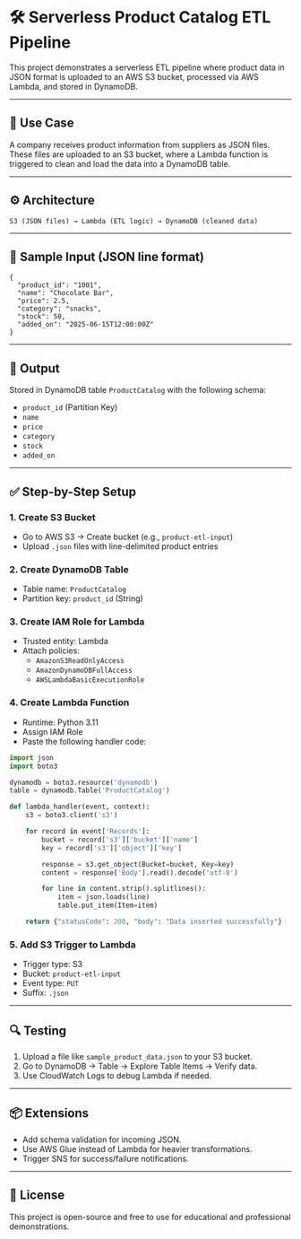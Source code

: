
# 🛠️ Serverless Product Catalog ETL Pipeline

This project demonstrates a serverless ETL pipeline where product data in JSON format is uploaded to an AWS S3 bucket, processed via AWS Lambda, and stored in DynamoDB.

---

## 📌 Use Case

A company receives product information from suppliers as JSON files. These files are uploaded to an S3 bucket, where a Lambda function is triggered to clean and load the data into a DynamoDB table.

---

## ⚙️ Architecture

```
S3 (JSON files) → Lambda (ETL logic) → DynamoDB (cleaned data)
```

---

## 📁 Sample Input (JSON line format)

```
{
  "product_id": "1001",
  "name": "Chocolate Bar",
  "price": 2.5,
  "category": "snacks",
  "stock": 50,
  "added_on": "2025-06-15T12:00:00Z"
}
```

---

## 🧪 Output

Stored in DynamoDB table `ProductCatalog` with the following schema:

- `product_id` (Partition Key)
- `name`
- `price`
- `category`
- `stock`
- `added_on`

---

## ✅ Step-by-Step Setup

### 1. Create S3 Bucket
- Go to AWS S3 → Create bucket (e.g., `product-etl-input`)
- Upload `.json` files with line-delimited product entries

### 2. Create DynamoDB Table
- Table name: `ProductCatalog`
- Partition key: `product_id` (String)

### 3. Create IAM Role for Lambda
- Trusted entity: Lambda
- Attach policies:
  - `AmazonS3ReadOnlyAccess`
  - `AmazonDynamoDBFullAccess`
  - `AWSLambdaBasicExecutionRole`

### 4. Create Lambda Function
- Runtime: Python 3.11
- Assign IAM Role
- Paste the following handler code:

```python
import json
import boto3

dynamodb = boto3.resource('dynamodb')
table = dynamodb.Table('ProductCatalog')

def lambda_handler(event, context):
    s3 = boto3.client('s3')

    for record in event['Records']:
        bucket = record['s3']['bucket']['name']
        key = record['s3']['object']['key']

        response = s3.get_object(Bucket=bucket, Key=key)
        content = response['Body'].read().decode('utf-8')

        for line in content.strip().splitlines():
            item = json.loads(line)
            table.put_item(Item=item)

    return {"statusCode": 200, "body": "Data inserted successfully"}
```

### 5. Add S3 Trigger to Lambda
- Trigger type: S3
- Bucket: `product-etl-input`
- Event type: `PUT`
- Suffix: `.json`

---

## 🔍 Testing

1. Upload a file like `sample_product_data.json` to your S3 bucket.
2. Go to DynamoDB → Table → Explore Table Items → Verify data.
3. Use CloudWatch Logs to debug Lambda if needed.

---

## 📦 Extensions

- Add schema validation for incoming JSON.
- Use AWS Glue instead of Lambda for heavier transformations.
- Trigger SNS for success/failure notifications.

---

## 🧾 License

This project is open-source and free to use for educational and professional demonstrations.
